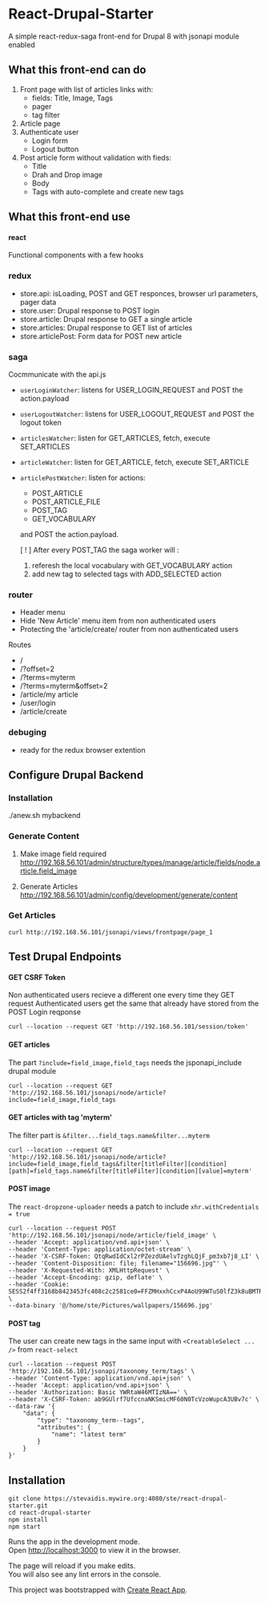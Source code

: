 # React-Drupal-Starter

A simple react-redux-saga front-end for Drupal 8 with jsonapi module enabled

## What this front-end can do
1. Front page with list of articles links with:
    - fields: Title, Image, Tags
    - pager
    - tag filter
2. Article page
3. Authenticate user
    - Login form
    - Logout button
4. Post article form without validation with fieds:
    - Title
    - Drah and Drop image
    - Body
    - Tags with auto-complete and create new tags

## What this front-end use
#### react
Functional components with a few hooks

### redux
- store.api: isLoading, POST and GET responces, browser url parameters, pager data
- store.user: Drupal response to POST login
- store.article: Drupal response to GET a single article
- store.articles: Drupal response to GET list of articles
- store.articlePost: Form data for POST new article

### saga
Cocmmunicate with the api.js

- `userLoginWatcher`: listens for USER_LOGIN_REQUEST and POST the action.payload
- `userLogoutWatcher`: listens for USER_LOGOUT_REQUEST and POST the logout token
- `articlesWatcher`: listen for GET_ARTICLES, fetch, execute SET_ARTICLES
- `articleWatcher`: listen for GET_ARTICLE, fetch, execute SET_ARTICLE
- `articlePostWatcher`: listen for actions:
    - POST_ARTICLE
    - POST_ARTICLE_FILE
    - POST_TAG
    - GET_VOCABULARY

    and POST the action.payload.


    [ ! ] After every POST_TAG the saga worker will :
    1. referesh the local vocabulary with GET_VOCABULARY action
    2. add new tag to selected tags with ADD_SELECTED action

### router
- Header menu
- Hide 'New Article' menu item from non authenticated users
- Protecting the 'article/create/ router from non authenticated users

Routes

- /
- /?offset=2
- /?terms=myterm
- /?terms=myterm&offset=2
- /article/my article
- /user/login
- /article/create


### debuging
- ready for the redux browser extention






## Configure Drupal Backend

### Installation
./anew.sh mybackend

### Generate Content
1. Make image field required
http://192.168.56.101/admin/structure/types/manage/article/fields/node.article.field_image

2. Generate Articles
http://192.168.56.101/admin/config/development/generate/content

### Get Articles
```
curl http://192.168.56.101/jsonapi/views/frontpage/page_1
```




## Test Drupal Endpoints

#### GET CSRF Token
Non authenticated users recieve a different one every time they GET request
Authenticated users get the same that already have stored from the POST Login reqponse
```
curl --location --request GET 'http://192.168.56.101/session/token'
```

#### GET articles
The part `?include=field_image,field_tags` needs the jsponapi_include drupal module
```
curl --location --request GET 'http://192.168.56.101/jsonapi/node/article?include=field_image,field_tags
```

#### GET articles with tag 'myterm'
The filter part is `&filter...field_tags.name&filter...myterm`
```
curl --location --request GET 'http://192.168.56.101/jsonapi/node/article?include=field_image,field_tags&filter[titleFilter][condition][path]=field_tags.name&filter[titleFilter][condition][value]=myterm'
```


#### POST image
The `react-dropzone-uploader` needs a patch to include `xhr.withCredentials = true`

```
curl --location --request POST 'http://192.168.56.101/jsonapi/node/article/field_image' \
--header 'Accept: application/vnd.api+json' \
--header 'Content-Type: application/octet-stream' \
--header 'X-CSRF-Token: QtqRwdIdCxl2rPZezdUAelvTzghLQjF_pm3xb7j8_LI' \
--header 'Content-Disposition: file; filename="156696.jpg"' \
--header 'X-Requested-With: XMLHttpRequest' \
--header 'Accept-Encoding: gzip, deflate' \
--header 'Cookie: SESS2f4ff3168b8423453fc408c2c2581ce0=FFZMHxxhCcxP4AoU99WTuS0lfZ3k8uBMTRiTd_7ht2Y' \
--data-binary '@/home/ste/Pictures/wallpapers/156696.jpg'
```

#### POST tag
The user can create new tags in the same input with `<CreatableSelect ... />` from `react-select`
```
curl --location --request POST 'http://192.168.56.101/jsonapi/taxonomy_term/tags' \
--header 'Content-Type: application/vnd.api+json' \
--header 'Accept: application/vnd.api+json' \
--header 'Authorization: Basic YWRtaW46MTIzNA==' \
--header 'X-CSRF-Token: ab9GUlrf7UfccnaNKSmicMF60N0TcVzoWupcA3UBv7c' \
--data-raw '{
    "data": {
        "type": "taxonomy_term--tags",
        "attributes": {
            "name": "latest term"
        }
    }
}'
```



## Installation
```
git clone https://stevaidis.mywire.org:4080/ste/react-drupal-starter.git
cd react-drupal-starter
npm install
npm start
```

Runs the app in the development mode.<br />
Open [http://localhost:3000](http://localhost:3000) to view it in the browser.

The page will reload if you make edits.<br />
You will also see any lint errors in the console.

This project was bootstrapped with [Create React App](https://github.com/facebook/create-react-app).

